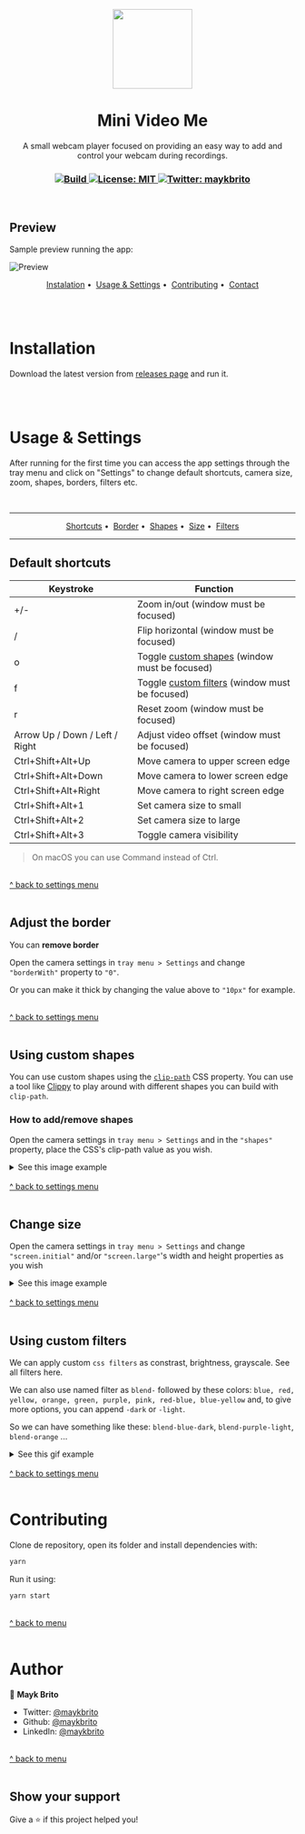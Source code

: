 <p align="center">
  <img src="./assets/icon.png" width="140px" />
</p>

<h1 align="center">Mini Video Me</h1>
<p align="center">A small webcam player focused on providing an easy way to add and control your webcam during recordings.</p>

<h3 align="center">
  <a href="https://github.com/maykbrito/mini-video-me/actions/workflows/build.yml" target="_blank">
    <img alt="Build" src="https://github.com/maykbrito/mini-video-me/actions/workflows/build.yml/badge.svg" />
  </a>
  <a href="#" target="_blank">
    <img alt="License: MIT" src="https://img.shields.io/badge/License-MIT-yellow.svg" />
  </a>
  <a href="https://twitter.com/maykbrito" target="_blank">
    <img alt="Twitter: maykbrito" src="https://img.shields.io/twitter/follow/maykbrito.svg?style=social" />
  </a>
</h3>

<br />

## Preview

Sample preview running the app:

![Preview](.github/preview.png)

<p align="center" id="menu">
  <a href="#installation">Instalation</a>&nbsp;•&nbsp;
  <a href="#usage">Usage & Settings</a>&nbsp;•&nbsp;
  <a href="#contributing">Contributing</a>&nbsp;•&nbsp;
  <a href="#author">Contact</a>
</p>

<br>
<br>

# Installation

Download the latest version from [releases page](https://github.com/maykbrito/mini-video-me/releases) and run it.

<br>
<br>

<h1 id="usage">Usage & Settings</h1>

After running for the first time you can access the app settings through the tray menu and click on "Settings" to change default shortcuts, camera size, zoom, shapes, borders, filters etc.

<br>

---

<p align="center" id="custom-settings">
<a href="#default-shortcuts">Shortcuts</a>&nbsp;•&nbsp;
  <a href="#adjust-the-border">Border</a>&nbsp;•&nbsp;
  <a href="#using-custom-shapes">Shapes</a>&nbsp;•&nbsp;
  <a href="#change-size">Size</a>&nbsp;•&nbsp;
  <a href="#using-custom-filters">Filters</a>
</p>

---

## Default shortcuts

<table>
  <thead>
    <tr>
      <th>Keystroke</th>
      <th>Function</th>
    </tr>
  </thead>
  <tbody>
    <tr>
      <td>+/-</td>
      <td>Zoom in/out (window must be focused)</td>
    </tr>
    <tr>
      <td>/</td>
      <td>Flip horizontal (window must be focused)</td>
    </tr>
    <tr>
      <td>o</td>
      <td>Toggle <a href="#using-custom-shapes">custom shapes</a> (window must be focused)</td>
    </tr>
    <tr>
      <td>f</td>
      <td>Toggle <a href="#using-custom-filters">custom filters</a> (window must be focused)</td>
    </tr>
    <tr>
      <td>r</td>
      <td>Reset zoom (window must be focused)</td>
    </tr>
    <tr>
      <td>Arrow Up / Down / Left / Right</td>
      <td>Adjust video offset (window must be focused)</td>
    </tr>
    <tr>
      <td>Ctrl+Shift+Alt+Up</td>
      <td>Move camera to upper screen edge</td>
    </tr>
    <tr>
      <td>Ctrl+Shift+Alt+Down</td>
      <td>Move camera to lower screen edge</td>
    </tr>
    <tr>
      <td>Ctrl+Shift+Alt+Right</td>
      <td>Move camera to right screen edge</td>
    </tr>
    <tr>
      <td>Ctrl+Shift+Alt+1</td>
      <td>Set camera size to small</td>
    </tr>
    <tr>
      <td>Ctrl+Shift+Alt+2</td>
      <td>Set camera size to large</td>
    </tr>
    <tr>
      <td>Ctrl+Shift+Alt+3</td>
      <td>Toggle camera visibility</td>
    </tr>
  </tbody>
</table>

> On macOS you can use Command instead of Ctrl.

<br>
<a href="#custom-settings">^ back to settings menu</a>
<br>
<br>

## Adjust the border

You can **remove border**

Open the camera settings in `tray menu > Settings` and change `"borderWith"` property to `"0"`.

Or you can make it thick by changing the value above to `"10px"` for example.

<br>
<a href="#custom-settings">^ back to settings menu</a>
<br>
<br>

## Using custom shapes

You can use custom shapes using the [`clip-path`](https://developer.mozilla.org/en-US/docs/Web/CSS/clip-path)
CSS property. You can use a tool like [Clippy](https://bennettfeely.com/clippy/) to play around with different shapes
you can build with `clip-path`.

### How to add/remove shapes

Open the camera settings in `tray menu > Settings` and in the `"shapes"` property, place the CSS's clip-path value as you wish.

<details>
  <summary>See this image example</summary>
  <img src="https://i.imgur.com/EfTwfr6.png">
</details>

<br>
<a href="#custom-settings">^ back to settings menu</a>
<br>
<br>

## Change size

Open the camera settings in `tray menu > Settings` and change `"screen.initial"` and/or `"screen.large"`'s width and height properties as you wish

<details>
  <summary>See this image example</summary>
  <img src="https://i.imgur.com/D53cdtr.png">
</details>

<br>
<a href="#custom-settings">^ back to settings menu</a>
<br>
<br>

## Using custom filters

We can apply custom `css filters` as constrast, brightness, grayscale. See all filters here.

We can also use named filter as `blend-` followed by these colors: `blue, red, yellow, orange, green, purple, pink, red-blue, blue-yellow` and, to give more options, you can append `-dark` or `-light`.

So we can have something like these: `blend-blue-dark`, `blend-purple-light`, `blend-orange` ...

<details>
  <summary>See this gif example</summary>
  <img src="https://i.imgur.com/DNQAxLH.gif">
</details>

<br>
<a href="#custom-settings">^ back to settings menu</a>
<br>
<br>

# Contributing

Clone de repository, open its folder and install dependencies with:

```sh
yarn
```

Run it using:

```sh
yarn start
```

<br>
<a href="#menu">^ back to menu</a>
<br>
<br>

# Author

👤 **Mayk Brito**

- Twitter: [@maykbrito](https://twitter.com/maykbrito)
- Github: [@maykbrito](https://github.com/maykbrito)
- LinkedIn: [@maykbrito](https://linkedin.com/in/maykbrito)

<br>
<a href="#menu">^ back to menu</a>
<br>
<br>

## Show your support

Give a ⭐️ if this project helped you!
